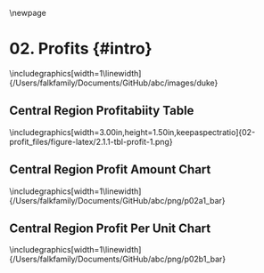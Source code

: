 \newpage
# 02. Profits {#intro}










\includegraphics[width=1\linewidth]{/Users/falkfamily/Documents/GitHub/abc/images/duke} 

## Central Region Profitabiity Table
\includegraphics[width=3.00in,height=1.50in,keepaspectratio]{02-profit_files/figure-latex/2.1.1-tbl-profit-1.png}

## Central Region Profit Amount Chart

\includegraphics[width=1\linewidth]{/Users/falkfamily/Documents/GitHub/abc/png/p02a1_bar} 

## Central Region Profit Per Unit Chart

\includegraphics[width=1\linewidth]{/Users/falkfamily/Documents/GitHub/abc/png/p02b1_bar} 
